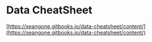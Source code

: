 # Data CheatSheet

[https://seangone.gitbooks.io/data-cheatsheet/content/](https://seangone.gitbooks.io/data-cheatsheet/content/)